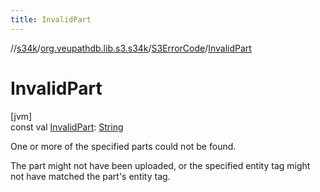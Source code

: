 ```yaml
---
title: InvalidPart
---
```

//[s34k](../../../index.html)/[org.veupathdb.lib.s3.s34k](../index.html)/[S3ErrorCode](index.html)/[InvalidPart](-invalid-part.html)



# InvalidPart



[jvm]\
const val [InvalidPart](-invalid-part.html): [String](https://kotlinlang.org/api/latest/jvm/stdlib/kotlin/-string/index.html)



One or more of the specified parts could not be found.



The part might not have been uploaded, or the specified entity tag might not have matched the part's entity tag.




